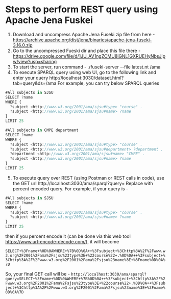 # Steps to perform REST query using Apache Jena Fuskei

1. Download and uncompress Apache Jena Fuseki zip file from here - https://archive.apache.org/dist/jena/binaries/apache-jena-fuseki-3.16.0.zip
2. Go to the uncompressed Fueski dir and place this file there - https://drive.google.com/file/d/1JU_AV1ngZCMU8lGNL1GXRUEHyNbsJjpw/view?usp=sharing
3. To start the server, run command - ./fuseki-server --file latest.nt /ama
4. To execute SPARQL query using web UI, go to the following link and enter your query http://localhost:3030/dataset.html?tab=query&ds=/ama
For example, you can try below SPARQL queries
```javascript
#All subjects in SJSU
SELECT ?name 
WHERE {
  ?subject <http://www.w3.org/2001/ama/sjsu#type> "course" .
  ?subject <http://www.w3.org/2001/ama/sjsu#name> ?name
}
LIMIT 25
```


```javascript
#All subjects in CMPE department
SELECT ?name 
WHERE {
  ?subject <http://www.w3.org/2001/ama/sjsu#type> "course" .
  ?subject <http://www.w3.org/2001/ama/sjsu#department> ?department .
  ?department <http://www.w3.org/2001/ama/sjsu#name> "CMPE" .
  ?subject <http://www.w3.org/2001/ama/sjsu#name> ?name
}
LIMIT 25
```

5. To execute query over REST (using Postman or REST calls in code), use the GET url http://localhost:3030/ama/sparql?query=<your-query>
Replace <your-query> with percent encoded query. For example, if your query is - 
  
```javascript
#All subjects in SJSU
SELECT ?name 
WHERE {
  ?subject <http://www.w3.org/2001/ama/sjsu#type> "course" .
  ?subject <http://www.w3.org/2001/ama/sjsu#name> ?name
}
LIMIT 25
```
then if you percent encode it (can be done via this web tool https://www.url-encode-decode.com/), it will become 

 `
SELECT+%3Fname+%0D%0AWHERE+%7B%0D%0A++%3Fsubject+%3Chttp%3A%2F%2Fwww.w3.org%2F2001%2Fama%2Fsjsu%23type%3E+%22course%22+.%0D%0A++%3Fsubject+%3Chttp%3A%2F%2Fwww.w3.org%2F2001%2Fama%2Fsjsu%23name%3E+%3Fname%0D%0A%7D
 `

So, your final GET call will be  -
 `http://localhost:3030/ama/sparql?query=SELECT+%3Fname+%0D%0AWHERE+%7B%0D%0A++%3Fsubject+%3Chttp%3A%2F%2Fwww.w3.org%2F2001%2Fama%2Fsjsu%23type%3E+%22course%22+.%0D%0A++%3Fsubject+%3Chttp%3A%2F%2Fwww.w3.org%2F2001%2Fama%2Fsjsu%23name%3E+%3Fname%0D%0A%7D`
 
 
